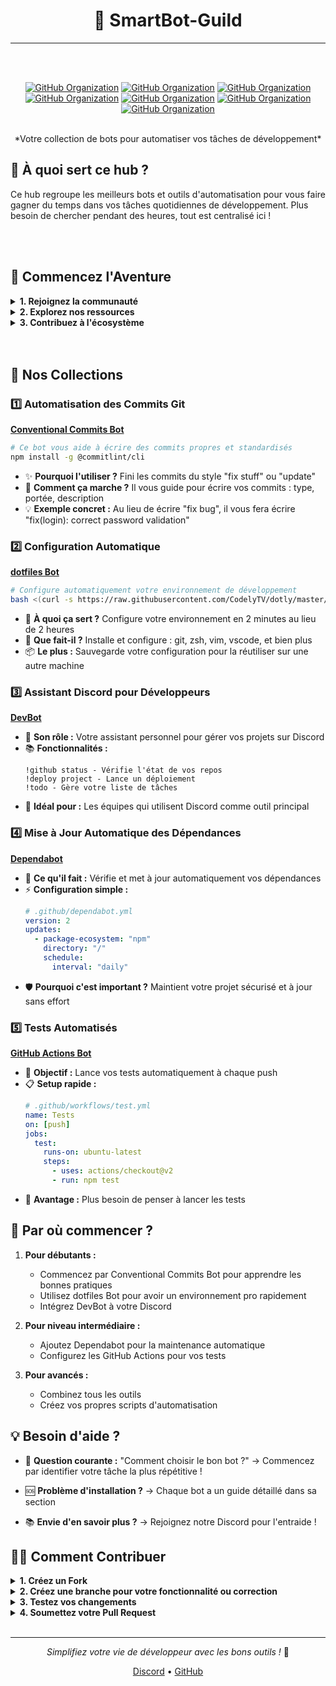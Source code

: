 <div align="center">

# 🤖 SmartBot-Guild
---
<br>
<br>

[![GitHub Organization](https://img.shields.io/badge/GitHub-42_Academy-purple?logo=github&logoColor=white)](https://github.com/42-academy/.github/blob/main/profile/README.md)
[![GitHub Organization](https://img.shields.io/badge/GitHub-SmartBot_Guild-181717?logo=github)](https://github.com/SmartBot-Guild)
[![GitHub Organization](https://img.shields.io/badge/GitHub-dev_forks_collection-181717?logo=github)](https://github.com/dev-forks-collection)
[![GitHub Organization](https://img.shields.io/badge/GitHub-42_Projects-181717?logo=github)](https://github.com/404)
[![GitHub Organization](https://img.shields.io/badge/GitHub-42_Career_Hub-181717?logo=github)](https://github.com/42-Career-Hub)
[![GitHub Organization](https://img.shields.io/badge/GitHub-42_Learning-181717?logo=github)](https://github.com/42-Learning)
[![GitHub Organization](https://img.shields.io/badge/GitHub-42_DevTools-181717?logo=github)](https://github.com/42-DevTools)

<br>
*Votre collection de bots pour automatiser vos tâches de développement*

</div>

## 🎯 À quoi sert ce hub ?

Ce hub regroupe les meilleurs bots et outils d'automatisation pour vous faire gagner du temps dans vos tâches quotidiennes de développement. Plus besoin de chercher pendant des heures, tout est centralisé ici !


<br><br>

## 🌟 Commencez l'Aventure

<details>
<summary><strong>1. Rejoignez la communauté</strong></summary>

[![Discord](https://img.shields.io/badge/Discord-Vers_le_Cursus_et_l'au_delà-5865F2?logo=discord&logoColor=white)](https://discord.gg/5Ezmt87Suv)

</details>

<details>
<summary><strong>2. Explorez nos ressources</strong></summary>

- 📚 Documentation technique
- 🔧 Outils spécialisés
- 📖 Guides pratiques

</details>
<details>
<summary><strong>3. Contribuez à l'écosystème</strong></summary>

- Partagez votre expérience
- Proposez des améliorations
- Enrichissez la communauté

</details>
<br><br>

## 🤖 Nos Collections

### 1️⃣ Automatisation des Commits Git

**[Conventional Commits Bot](https://github.com/conventional-changelog/commitlint)**
```bash
# Ce bot vous aide à écrire des commits propres et standardisés
npm install -g @commitlint/cli
```
- ✨ **Pourquoi l'utiliser ?** Fini les commits du style "fix stuff" ou "update"
- 📝 **Comment ça marche ?** Il vous guide pour écrire vos commits : type, portée, description
- 💡 **Exemple concret :** Au lieu de écrire "fix bug", il vous fera écrire "fix(login): correct password validation"

### 2️⃣ Configuration Automatique

**[dotfiles Bot](https://github.com/CodelyTV/dotly)**
```bash
# Configure automatiquement votre environnement de développement
bash <(curl -s https://raw.githubusercontent.com/CodelyTV/dotly/master/installer)
```
- 🔧 **À quoi ça sert ?** Configure votre environnement en 2 minutes au lieu de 2 heures
- 🚀 **Que fait-il ?** Installe et configure : git, zsh, vim, vscode, et bien plus
- 📦 **Le plus :** Sauvegarde votre configuration pour la réutiliser sur une autre machine

### 3️⃣ Assistant Discord pour Développeurs

**[DevBot](https://github.com/reactiflux/discord-irc)**
- 🤖 **Son rôle :** Votre assistant personnel pour gérer vos projets sur Discord
- 📚 **Fonctionnalités :**
  ```
  !github status - Vérifie l'état de vos repos
  !deploy project - Lance un déploiement
  !todo - Gère votre liste de tâches
  ```
- 🎯 **Idéal pour :** Les équipes qui utilisent Discord comme outil principal

### 4️⃣ Mise à Jour Automatique des Dépendances

**[Dependabot](https://github.com/dependabot/dependabot-core)**
- 🔄 **Ce qu'il fait :** Vérifie et met à jour automatiquement vos dépendances
- ⚡ **Configuration simple :**
  ```yaml
  # .github/dependabot.yml
  version: 2
  updates:
    - package-ecosystem: "npm"
      directory: "/"
      schedule:
        interval: "daily"
  ```
- 🛡️ **Pourquoi c'est important ?** Maintient votre projet sécurisé et à jour sans effort

### 5️⃣ Tests Automatisés

**[GitHub Actions Bot](https://github.com/actions/starter-workflows)**
- 🧪 **Objectif :** Lance vos tests automatiquement à chaque push
- 📋 **Setup rapide :**
  ```yaml
  # .github/workflows/test.yml
  name: Tests
  on: [push]
  jobs:
    test:
      runs-on: ubuntu-latest
      steps:
        - uses: actions/checkout@v2
        - run: npm test
  ```
- 🎉 **Avantage :** Plus besoin de penser à lancer les tests

## 🚀 Par où commencer ?

1. **Pour débutants :**
   - Commencez par Conventional Commits Bot pour apprendre les bonnes pratiques
   - Utilisez dotfiles Bot pour avoir un environnement pro rapidement
   - Intégrez DevBot à votre Discord

2. **Pour niveau intermédiaire :**
   - Ajoutez Dependabot pour la maintenance automatique
   - Configurez les GitHub Actions pour vos tests

3. **Pour avancés :**
   - Combinez tous les outils
   - Créez vos propres scripts d'automatisation

## 💡 Besoin d'aide ?

- 🤔 **Question courante :** "Comment choisir le bon bot ?"
  → Commencez par identifier votre tâche la plus répétitive !

- 🆘 **Problème d'installation ?**
  → Chaque bot a un guide détaillé dans sa section

- 📚 **Envie d'en savoir plus ?**
  → Rejoignez notre Discord pour l'entraide !
## 👨‍💻 Comment Contribuer

<details>
<summary><strong>1. Créez un Fork</strong></summary>
- Clonez le projet sur votre propre compte GitHub en cliquant sur le bouton "Fork".
- Assurez-vous que votre fork est à jour avec le projet principal pour éviter les conflits.

</details>

<details>
<summary><strong>2. Créez une branche pour votre fonctionnalité ou correction</strong></summary>
- Exécutez `git checkout -b feature/mon-changement` pour créer une nouvelle branche.
- Faites vos modifications et validez-les.

</details>

<details>
<summary><strong>3. Testez vos changements</strong></summary>
- Avant de soumettre une pull request, assurez-vous que tous les tests passent et que votre code est propre et optimisé.
- Utilisez des outils comme `paco` et `norminette` pour vérifier la conformité aux normes de codage.

</details>

<details>
<summary><strong>4. Soumettez votre Pull Request</strong></summary>
- Créez une pull request détaillant vos modifications. Expliquez clairement ce que vous avez ajouté ou corrigé.
- Soyez ouvert à la discussion et aux suggestions d'amélioration.

</details>
<br>

---

<div align="center">

*Simplifiez votre vie de développeur avec les bons outils !* 🚀

[Discord](https://discord.gg/smartbot-guild) • [GitHub](https://github.com/SmartBot-Guild)

</div>
